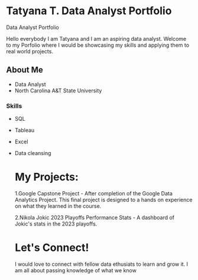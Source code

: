 # Tatyana T. Data Analyst Portfolio

Data Analyst Portfolio

Hello everybody I am Tatyana and I am an aspiring data analyst. Welcome to my Porfolio where I would be showcasing my skills and applying them to real world projects.

## **About Me**
- Data Analyst
-  North Carolina A&T State University

  ### Skills
  - SQL
  - Tableau
  - Excel
  - Data cleansing

    # My Projects:
    1.Google Capstone Project - After completion of the Google Data Analytics Project. This final project is designed to a hands on experience on what they learned in the course.


    2.Nikola Jokic 2023 Playoffs Performance Stats - A dashboard of Jokic's stats in the 2023 playoffs.

    # **Let's Connect!**
    I would love to connect with fellow data ethusiats to learn and grow it. I am all about passing knowledge of what we know 
    
    
    
